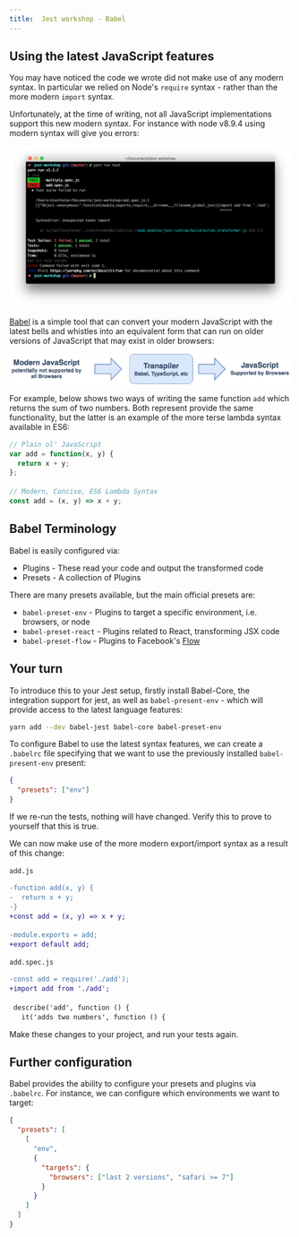 ```yaml
---
title:  Jest workshop - Babel
---
```


## Using the latest JavaScript features

You may have noticed the code we wrote did not make use of any modern syntax. In particular
we relied on Node's `require` syntax - rather than the more modern `import` syntax.

Unfortunately, at the time of writing, not all JavaScript implementations support this new modern syntax.
For instance with node v8.9.4 using modern syntax will give you errors:

![](./without-babel.png "Example of the new modern import syntax failing to run on node v8.9.4")

[Babel](https://babeljs.io/) is a simple tool that can convert your modern JavaScript with the
latest bells and whistles into an equivalent form that can run on older versions of JavaScript
that may exist in older browsers:

![](./pipeline.png "Example of Modern source code being output to a transpiler such as babel, with the output being valid JavaScript that runs on legacy browsers")

For example, below shows two ways of writing the same function `add` which returns the sum of
two numbers. Both represent provide the same functionality, but the latter is an example
of the more terse lambda syntax available in ES6:

```javascript
// Plain ol' JavaScript
var add = function(x, y) {
  return x + y;
};

// Modern, Concise, ES6 Lambda Syntax
const add = (x, y) => x + y;
```

## Babel Terminology

Babel is easily configured via:

* Plugins - These read your code and output the transformed code
* Presets - A collection of Plugins

There are many presets available, but the main official presets are:

* `babel-preset-env` - Plugins to target a specific environment, i.e. browsers, or node
* `babel-preset-react` - Plugins related to React, transforming JSX code
* `babel-preset-flow` - Plugins to Facebook's [Flow](https://flow.org/)

## Your turn

To introduce this to your Jest setup, firstly install Babel-Core, the integration support for jest,
as well as `babel-present-env` - which will provide access to the latest language features:

```bash
yarn add --dev babel-jest babel-core babel-preset-env
```

To configure Babel to use the latest syntax features, we can create a `.babelrc` file specifying
that we want to use the previously installed `babel-present-env` present:

```json
{
  "presets": ["env"]
}
```

If we re-run the tests, nothing will have changed. Verify this to prove to yourself that
this is true.

We can now make use of the more modern export/import syntax as a result of this change:

`add.js`

```diff
-function add(x, y) {
-  return x + y;
-}
+const add = (x, y) => x + y;

-module.exports = add;
+export default add;
```

`add.spec.js`

```diff
-const add = require('./add');
+import add from './add';

 describe('add', function () {
   it('adds two numbers', function () {
```

Make these changes to your project, and run your tests again.

## Further configuration

Babel provides the ability to configure your presets and plugins via `.babelrc`.
For instance, we can configure which environments we want to target:

```json
{
  "presets": [
    [
      "env",
      {
        "targets": {
          "browsers": ["last 2 versions", "safari >= 7"]
        }
      }
    ]
  ]
}
```
